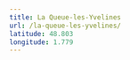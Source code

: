 ```yaml
---
title: La Queue-les-Yvelines
url: /la-queue-les-yvelines/
latitude: 48.803
longitude: 1.779
---
```

